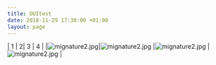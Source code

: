 ```yaml
---
title: OUItest
date: 2018-11-29 17:30:00 +01:00
layout: page
---
```


| 1 | 2| 3 | 4 |
|![mignature2.jpg](/uploads/mignature2.jpg)|![mignature2.jpg](/uploads/mignature2.jpg) |![mignature2.jpg](/uploads/mignature2.jpg) | ![mignature2.jpg](/uploads/mignature2.jpg) |
